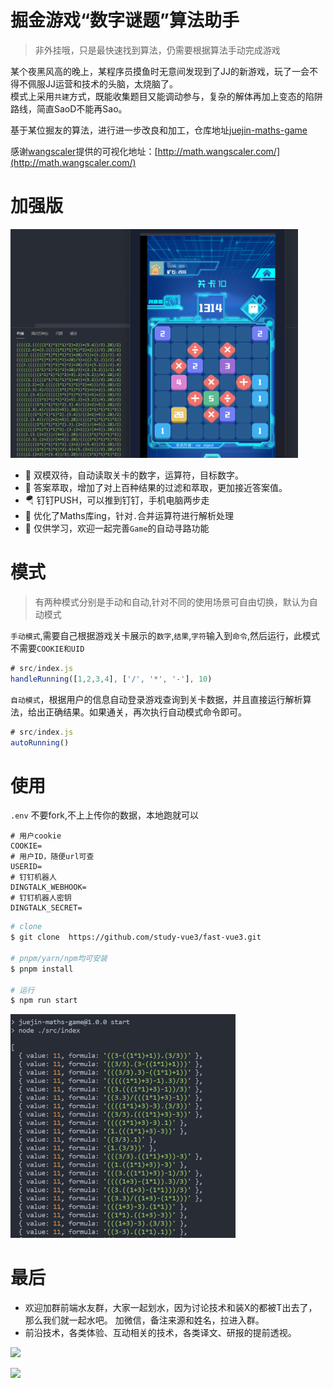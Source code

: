 # 掘金游戏“数字谜题”算法助手
> 非外挂哦，只是最快速找到算法，仍需要根据算法手动完成游戏

某个夜黑风高的晚上，某程序员摸鱼时无意间发现到了JJ的新游戏，玩了一会不得不佩服JJ运营和技术的头脑，太烧脑了。  
模式上采用`共建`方式，既能收集题目又能调动参与，复杂的解体再加上变态的陷阱路线，简直SaoD不能再Sao。

基于某位掘友的算法，进行进一步改良和加工，仓库地址[juejin-maths-game](https://github.com/study-vue3/fast-vue3)  

感谢[wangscaler](https://github.com/wangscaler)提供的可视化地址：[http://math.wangscaler.com/](http://math.wangscaler.com/)

# 加强版
<a>
<img src="./statics/maths.png" width="460">
</a>

- 🎉 双模双待，自动读取关卡的数字，运算符，目标数字。
- 🧩 答案萃取，增加了对上百种结果的过滤和萃取，更加接近答案值。
- 🪂 钉钉PUSH，可以推到钉钉，手机电脑两步走
- 🧬 优化了Maths库ing，针对`.`合并运算符进行解析处理
- 🤡 仅供学习，欢迎一起完善`Game`的自动寻路功能


# 模式
>有两种模式分别是手动和自动,针对不同的使用场景可自由切换，默认为自动模式

`手动模式`,需要自己根据游戏关卡展示的`数字`,`结果`,`字符`输入到`命令`,然后运行，此模式不需要`COOKIE和UID`
```javascript
# src/index.js
handleRunning([1,2,3,4], ['/', '*', '-'], 10)
```

`自动模式`，根据用户的信息自动登录游戏查询到关卡数据，并且直接运行解析算法，给出正确结果。如果通关，再次执行自动模式命令即可。  
```javascript
# src/index.js
autoRunning()

```

# 使用

`.env` 不要fork,不上上传你的数据，本地跑就可以
```
# 用户cookie
COOKIE=
# 用户ID，随便url可查
USERID=
# 钉钉机器人
DINGTALK_WEBHOOK=
# 钉钉机器人密钥
DINGTALK_SECRET=
```

```sh
# clone 
$ git clone  https://github.com/study-vue3/fast-vue3.git

# pnpm/yarn/npm均可安装
$ pnpm install

# 运行
$ npm run start
```

<a>
<img src="./statics/maths-code.png" width="360">
</a>

# 最后
-   欢迎加群前端水友群，大家一起划水，因为讨论技术和装X的都被T出去了，那么我们就一起水吧。 加微信，备注来源和姓名，拉进入群。
-   前沿技术，各类体验、互动相关的技术，各类译文、研报的提前透视。

<p>
<img width="360" src="https://cdn.jsdelivr.net/gh/MaleWeb/picture/images/techblog/varqun.jpg">
</p>
<p>
<img width="360" src="https://cdn.jsdelivr.net/gh/MaleWeb/picture/images/techblog/扫地盲僧公众号.png">
</p>
